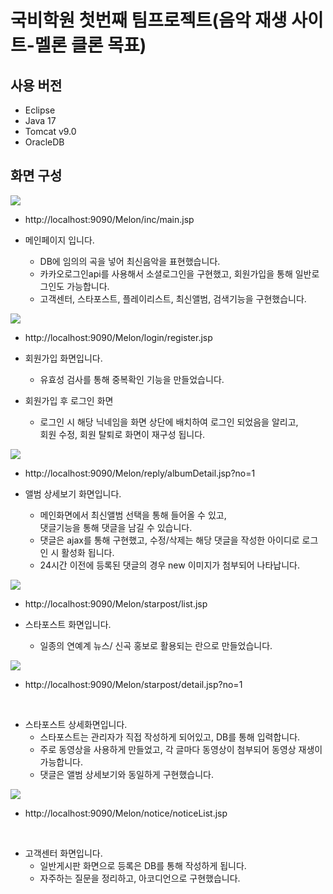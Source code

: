 # 국비학원 첫번째 팀프로젝트(음악 재생 사이트-멜론 클론 목표)

## 사용 버전

* Eclipse
* Java 17
* Tomcat v9.0
* OracleDB

## 화면 구성

<img src="https://user-images.githubusercontent.com/96601658/181147726-1fd4cd6a-5f35-4d1a-a90a-0e28ff82df85.jpg">

* http://localhost:9090/Melon/inc/main.jsp<br>

* 메인페이지 입니다.
  * DB에 임의의 곡을 넣어 최신음악을 표현했습니다.
  * 카카오로그인api를 사용해서 소셜로그인을 구현했고,
    회원가입을 통해 일반로그인도 가능합니다.
  * 고객센터, 스타포스트, 플레이리스트, 최신앨범, 검색기능을 구현했습니다.

<img src="https://user-images.githubusercontent.com/96601658/181148184-c814c4ae-6b6b-446d-84ab-1470ea2a8154.jpg">

* http://localhost:9090/Melon/login/register.jsp<br>

* 회원가입 화면입니다.
  * 유효성 검사를 통해 중복확인 기능을 만들었습니다.

* 회원가입 후 로그인 화면
  * 로그인 시 해당 닉네임을 화면 상단에 배치하여 로그인 되었음을 알리고,
    <br>회원 수정, 회원 탈퇴로 화면이 재구성 됩니다.

<img src="https://user-images.githubusercontent.com/96601658/181148297-451b8374-7587-4b55-9db1-43fcad0adaa2.jpg">

* http://localhost:9090/Melon/reply/albumDetail.jsp?no=1<br>

* 앨범 상세보기 화면입니다.
  * 메인화면에서 최신앨범 선택을 통해 들어올 수 있고,<br>댓글기능을 통해 댓글을 남길 수 있습니다.
  * 댓글은 ajax를 통해 구현했고, 수정/삭제는 해당 댓글을 작성한 아이디로 로그인 시 활성화 됩니다.
  * 24시간 이전에 등록된 댓글의 경우 new 이미지가 첨부되어 나타납니다.
  
<img src="https://user-images.githubusercontent.com/96601658/181148392-c2f633f8-6858-4b99-8950-d8e21e2c3aa2.jpg">  

* http://localhost:9090/Melon/starpost/list.jsp<br>

* 스타포스트 화면입니다.
  * 일종의 연예계 뉴스/ 신곡 홍보로 활용되는 란으로 만들었습니다.

<img src="https://user-images.githubusercontent.com/96601658/181148465-48d642cb-8ae6-4a9f-93ff-8c2c35b06ae2.jpg">

* http://localhost:9090/Melon/starpost/detail.jsp?no=1
<br>

* 스타포스트 상세화면입니다.
  * 스타포스트는 관리자가 직접 작성하게 되어있고, DB를 통해 입력합니다.
  * 주로 동영상을 사용하게 만들었고, 각 글마다 동영상이 첨부되어 동영상 재생이 가능합니다.
  * 댓글은 앨범 상세보기와 동일하게 구현했습니다.

<img src="https://user-images.githubusercontent.com/96601658/181148542-8fb27d94-e3ed-45f5-8afa-7d8c08b2ba08.jpg">

* http://localhost:9090/Melon/notice/noticeList.jsp
<br>

* 고객센터 화면입니다.
  * 일반게시판 화면으로 등록은 DB를 통해 작성하게 됩니다.
  * 자주하는 질문을 정리하고, 아코디언으로 구현했습니다.
